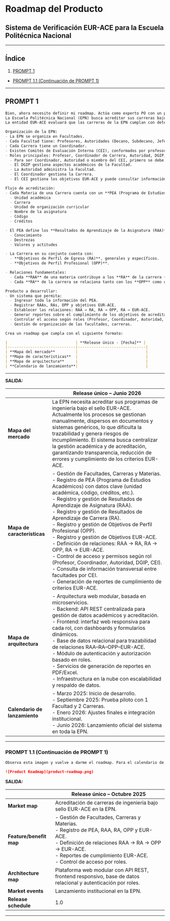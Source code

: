 # Roadmap del Producto
## Sistema de Verificación EUR-ACE para la Escuela Politécnica Nacional

---

## Índice


1. [PROMPT 1](#prompt-1)
  - [PROMPT 1.1 (Continuación de PROMPT 1)](#prompt-11-continuacion-de-prompt-1)

---

## PROMPT 1

```markdown
Bien, ahora necesito definir mi roadmap. Actúa como experto PO con un profundo conocimiento de metodologías ágiles y gestión de productos. Deseo definir mi product roadmap, necesito que sea únicamente un reléase en el que se incluyan todas las funcionalidades.
La Escuela Politécnica Nacional (EPN) busca acreditar sus carreras bajo el sello EUR-ACE.  
La entidad EUR-ACE evaluará que las carreras de la EPN cumplan con determinados objetivos (objetivos EUR-ACE).  

Organización de la EPN:
- La EPN se organiza en Facultades.  
- Cada Facultad tiene: Profesores, Autoridades (Decano, Subdecano, Jefe de Departamento) y Carreras.  
- Cada Carrera tiene un Coordinador.  
- Existen Comités de Evaluación Interna (CEI), conformados por profesores.  
- Roles principales: Profesor, Coordinador de Carrera, Autoridad, DGIP, Miembro del CEI.  
  - Para ser Coordinador, Autoridad o miembro del CEI, primero se debe ser Profesor.  
  - El DGIP gestiona aspectos académicos de la Facultad.  
  - La Autoridad administra la Facultad.  
  - El Coordinador gestiona la Carrera.  
  - El CEI gestiona los objetivos EUR-ACE y puede consultar información de Facultades.  

Flujo de acreditación:
- Cada Materia de una Carrera cuenta con un **PEA (Programa de Estudios Académicos)**, que contiene:  
  - Unidad académica  
  - Carrera  
  - Unidad de organización curricular  
  - Nombre de la asignatura  
  - Código  
  - Créditos  

- El PEA define los **Resultados de Aprendizaje de la Asignatura (RAA)**, que pueden ser:  
  - Conocimiento  
  - Destrezas  
  - Valores y actitudes  

- La Carrera en su conjunto cuenta con:  
  - **Objetivos de Perfil de Egreso (RA)**, generales y específicos.  
  - **Objetivos de Perfil Profesional (OPP)**.  

- Relaciones fundamentales:  
  - Cada **RAA** de una materia contribuye a los **RA** de la carrera (con un nivel definido).  
  - Cada **RA** de la carrera se relaciona tanto con los **OPP** como con los **objetivos EUR-ACE**.  

Producto a desarrollar:
- Un sistema que permita:  
  - Ingresar toda la información del PEA.  
  - Registrar RAAs, RAs, OPP y objetivos EUR-ACE.  
  - Establecer las relaciones: RAA → RA, RA → OPP, RA → EUR-ACE.  
  - Generar reportes sobre el cumplimiento de los objetivos de acreditación EUR-ACE.  
  - Controlar el acceso según roles (Profesor, Coordinador, Autoridad, CEI, DGIP).  
  - Gestión de organización de las facultades, carreras.  

Crea un roadmap que cumpla con el siguiente formato:

|                              | **Release único - [Fecha]** |
|------------------------------|------------------------------|
| **Mapa del mercado**         |                              |
| **Mapa de características**  |                              |
| **Mapa de arquitectura**     |                              |
| **Calendario de lanzamiento**|                              |
```

---

**SALIDA:**

|                               | **Release único – Junio 2026**                                                                                                                                                                                                                                                                                                                                                                                                                                                                                                                                                                                                                                                                                                             |
| ----------------------------- | ------------------------------------------------------------------------------------------------------------------------------------------------------------------------------------------------------------------------------------------------------------------------------------------------------------------------------------------------------------------------------------------------------------------------------------------------------------------------------------------------------------------------------------------------------------------------------------------------------------------------------------------------------------------------------------------------------------------------------------------ |
| **Mapa del mercado**          | La EPN necesita acreditar sus programas de ingeniería bajo el sello EUR-ACE. Actualmente los procesos se gestionan manualmente, dispersos en documentos y sistemas genéricos, lo que dificulta la trazabilidad y genera riesgos de incumplimiento. El sistema busca centralizar la gestión académica y de acreditación, garantizando transparencia, reducción de errores y cumplimiento de los criterios EUR-ACE.                                                                                                                                                                                                                                                                                                                          |
| **Mapa de características**   | - Gestión de Facultades, Carreras y Materias.<br> - Registro de PEA (Programa de Estudios Académicos) con datos clave (unidad académica, código, créditos, etc.).<br> - Registro y gestión de Resultados de Aprendizaje de Asignatura (RAA).<br> - Registro y gestión de Resultados de Aprendizaje de Carrera (RA).<br> - Registro y gestión de Objetivos de Perfil Profesional (OPP).<br> - Registro y gestión de Objetivos EUR-ACE.<br> - Definición de relaciones: RAA → RA, RA → OPP, RA → EUR-ACE.<br> - Control de acceso y permisos según rol (Profesor, Coordinador, Autoridad, DGIP, CEI).<br> - Consulta de información transversal entre facultades por CEI.<br> - Generación de reportes de cumplimiento de criterios EUR-ACE. |
| **Mapa de arquitectura**      | - Arquitectura web modular, basada en microservicios.<br> - Backend: API REST centralizada para gestión de datos académicos y acreditación.<br> - Frontend: interfaz web responsiva para cada rol, con dashboards y formularios dinámicos.<br> - Base de datos relacional para trazabilidad de relaciones RAA–RA–OPP–EUR-ACE.<br> - Módulo de autenticación y autorización basado en roles.<br> - Servicios de generación de reportes en PDF/Excel.<br> - Infraestructura en la nube con escalabilidad y respaldo de datos.                                                                                                                                                                                                                |
| **Calendario de lanzamiento** | - Marzo 2025: Inicio de desarrollo.<br> - Septiembre 2025: Prueba piloto con 1 Facultad y 2 Carreras.<br> - Enero 2026: Ajustes finales e integración institucional.<br> - Junio 2026: Lanzamiento oficial del sistema en toda la EPN.                                                                                                                                                                                                                                                                                                                                                                                                                                                                                                     |

---

### PROMPT 1.1 (Continuación de PROMPT 1)

```markdown
Observa esta imagen y vuelve a darme el roadmap. Para el calendario de lanzamiento, al ser un solo release, terminaría en un mes a partir de hoy.

![Product Roadmap](product-roadmap.png)
```

**SALIDA:**

|                         | **Release único – Octubre 2025**                                                                                                                                                                                                 |
| ----------------------- | -------------------------------------------------------------------------------------------------------------------------------------------------------------------------------------------------------------------------------- |
| **Market map**          | Acreditación de carreras de ingeniería bajo sello EUR-ACE en la EPN.                                                                                                                                                             |
| **Feature/benefit map** | - Gestión de Facultades, Carreras y Materias.<br> - Registro de PEA, RAA, RA, OPP y EUR-ACE.<br> - Definición de relaciones RAA → RA → OPP → EUR-ACE.<br> - Reportes de cumplimiento EUR-ACE.<br> - Control de acceso por roles. |
| **Architecture map**    | Plataforma web modular con API REST, frontend responsivo, base de datos relacional y autenticación por roles.                                                                                                                    |
| **Market events**       | Lanzamiento institucional en la EPN.                                                                                                                                                                                             |
| **Release schedule**    | 1.0                                                                                                                                                                                                                              |

---
